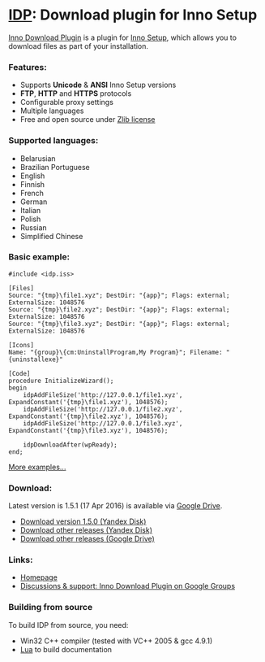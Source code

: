 # [IDP](https://mitrichsoftware.wordpress.com/inno-setup-tools/inno-download-plugin): Download plugin for Inno Setup #

[Inno Download Plugin](https://mitrichsoftware.wordpress.com/inno-setup-tools/inno-download-plugin) is a plugin for [Inno Setup](http://www.jrsoftware.org/isinfo.php), which allows you to download files as part of your installation.

### Features: ###

* Supports **Unicode** & **ANSI** Inno Setup versions
* **FTP**, **HTTP** and **HTTPS** protocols
* Configurable proxy settings
* Multiple languages
* Free and open source under [Zlib license](http://opensource.org/licenses/Zlib)

### Supported languages: ###

* Belarusian
* Brazilian Portuguese
* English
* Finnish
* French
* German
* Italian
* Polish
* Russian
* Simplified Chinese

### Basic example: ###

```
#include <idp.iss>

[Files]
Source: "{tmp}\file1.xyz"; DestDir: "{app}"; Flags: external; ExternalSize: 1048576
Source: "{tmp}\file2.xyz"; DestDir: "{app}"; Flags: external; ExternalSize: 1048576
Source: "{tmp}\file3.xyz"; DestDir: "{app}"; Flags: external; ExternalSize: 1048576

[Icons]
Name: "{group}\{cm:UninstallProgram,My Program}"; Filename: "{uninstallexe}"

[Code]
procedure InitializeWizard();
begin
    idpAddFileSize('http://127.0.0.1/file1.xyz', ExpandConstant('{tmp}\file1.xyz'), 1048576);
    idpAddFileSize('http://127.0.0.1/file2.xyz', ExpandConstant('{tmp}\file2.xyz'), 1048576);
    idpAddFileSize('http://127.0.0.1/file3.xyz', ExpandConstant('{tmp}\file3.xyz'), 1048576);

    idpDownloadAfter(wpReady);
end;
```

[More examples...](../../tree/master/examples)

### Download: ###

Latest version is 1.5.1 (17 Apr 2016) is available via [Google Drive](https://drive.google.com/folderview?id=0Bzw1xBVt0mokSXZrUEFIanV4azA&usp=sharing#list).

* [Download version 1.5.0 (Yandex Disk)](https://yadi.sk/d/B1GXlnwXdxggz)
* [Download other releases (Yandex Disk)](https://yadi.sk/d/y1tTqndxVf7Uh)
* [Download other releases (Google Drive)](https://drive.google.com/folderview?id=0Bzw1xBVt0mokSXZrUEFIanV4azA&usp=sharing#list)

### Links: ###

* [Homepage](https://mitrichsoftware.wordpress.com/inno-setup-tools/inno-download-plugin)
* [Discussions & support: Inno Download Plugin on Google Groups](https://groups.google.com/forum/#!forum/inno-download-plugin)

### Building from source ###

To build IDP from source, you need:

* Win32 C++ compiler (tested with VC++ 2005 & gcc 4.9.1)
* [Lua](http://lua.org) to build documentation
